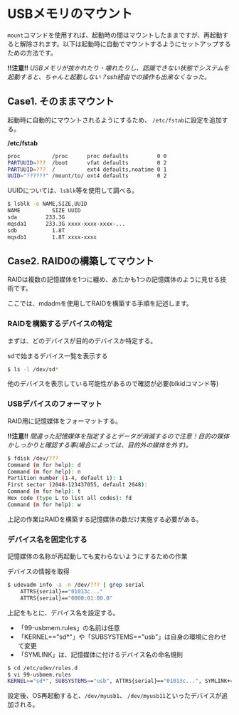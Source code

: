 # USBメモリのマウント

`mount`コマンドを使用すれば、起動時の間はマウントしたままですが、再起動すると解除されます。以下は起動時に自動でマウントするようにセットアップするための方法です。

**!!注意!!** *USBメモリが抜かれたり・壊れたりし、認識できない状態でシステムを起動すると、ちゃんと起動しない？ssh経由での操作も出来なくなった。*

## Case1. そのままマウント

起動時に自動的にマウントされるようにするため、
```/etc/fstab```に設定を追加する。

**/etc/fstab**
```sh
proc          /proc      proc defaults         0 0
PARTUUID=???  /boot      vfat defaults         0 2
PARTUUID=???  /          ext4 defaults,noatime 0 1
UUID="??????" /mount/to/ ext4 defaults         0 2
```

UUIDについては、```lsblk```等を使用して調べる。

```sh
$ lsblk -o NAME,SIZE,UUID
NAME          SIZE UUID
sda         233.3G
mqsda1      233.3G xxxx-xxxx-xxxx-...
sdb           1.8T
mqsdb1        1.8T xxxx-xxxx
```

## Case2. RAID0の構築してマウント

RAIDは複数の記憶媒体を1つに纏め、あたかも1つの記憶媒体のように見せる技術です。

ここでは、mdadmを使用してRAIDを構築する手順を記述します。

### RAIDを構築するデバイスの特定

まずは、どのデバイスが目的のデバイスか特定する。

sdで始まるデバイス一覧を表示する
```sh
$ ls -l /dev/sd*
```
他のデバイスを表示している可能性があるので確認が必要(blkidコマンド等)


### USBデバイスのフォーマット

RAID用に記憶媒体をフォーマットする。

**!!注意!!** *間違った記憶媒体を指定するとデータが消滅するので注意！目的の媒体かしっかりと確認する事(場合によっては、目的外の媒体を外す)。*

```sh
$ fdisk /dev/???
Command (m for help): d
Command (m for help): n
Partition number (1-4, default 1): 1
First sector (2048-123437055, default 2048):
Command (m for help): t
Hex code (type L to list all codes): fd 
Command (m for help): w 
```

上記の作業はRAIDを構築する記憶媒体の数だけ実施する必要がある。

### デバイス名を固定化する

記憶媒体の名称が再起動しても変わらないようにするための作業

デバイスの情報を取得
```sh
$ udevadm info -a -n /dev/??? | grep serial
    ATTRS{serial}=="01013c..."
    ATTRS{serial}=="0000:01:00.0"
```

上記をもとに、デバイス名を設定する。
* 「99-usbmem.rules」の名前は任意
* 「KERNEL=="sd*"」や「SUBSYSTEMS=="usb"」は自身の環境に合わせて変更
* 「SYMLINK」は、記憶媒体に付けるデバイス名の命名規則

```sh
$ cd /etc/udev/rules.d
$ vi 99-usbmem.rules
KERNEL=="sd*", SUBSYSTEMS=="usb", ATTRS{serial}=="01013c...", SYMLINK+="myusb1%n"
```

設定後、OS再起動すると、```/dev/myusb1```、 ```/dev/myusb11```といったデバイスが追加される。